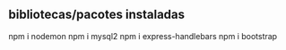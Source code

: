 ## bibliotecas/pacotes instaladas 
npm i nodemon
npm i mysql2
npm i express-handlebars
npm i bootstrap